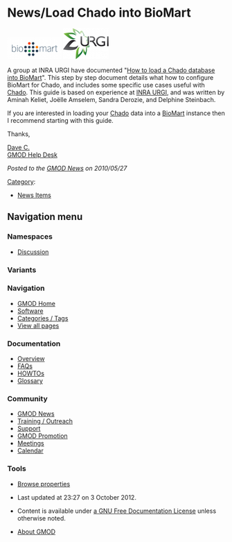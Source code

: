 



<span id="top"></span>




# <span dir="auto">News/Load Chado into BioMart</span>











<a href="../BioMart#How_to_Load_a_Chado_Database_into_BioMart"
rel="nofollow" title="Load Chado into BioMart"><img
src="https://raw.githubusercontent.com/GMOD/gmod.github.io/main/mediawiki/images/thumb/a/a4/Biomart250.png/125px-Biomart250.png"
srcset="https://raw.githubusercontent.com/GMOD/gmod.github.io/main/mediawiki/images/thumb/a/a4/Biomart250.png/188px-Biomart250.png 1.5x, https://raw.githubusercontent.com/GMOD/gmod.github.io/main/mediawiki/images/a/a4/Biomart250.png 2x"
width="125" height="50" alt="Load Chado into BioMart" /></a>
<a href="http://urgi.versailles.inra.fr/" rel="nofollow"
title="INRA URG"><img
src="https://raw.githubusercontent.com/GMOD/gmod.github.io/main/mediawiki/images/thumb/2/23/Urgi.png/105px-Urgi.png"
srcset="https://raw.githubusercontent.com/GMOD/gmod.github.io/main/mediawiki/images/thumb/2/23/Urgi.png/158px-Urgi.png 1.5x, https://raw.githubusercontent.com/GMOD/gmod.github.io/main/mediawiki/images/thumb/2/23/Urgi.png/210px-Urgi.png 2x"
width="105" height="71" alt="INRA URG" /></a>



A group at INRA URGI have documented "[How to load a Chado database into
BioMart](../BioMart#How_to_Load_a_Chado_Database_into_BioMart "BioMart")".
This step by step document details what how to configure BioMart for
Chado, and includes some specific use cases useful with
<a href="../Chado" class="mw-redirect" title="Chado">Chado</a>. This
guide is based on experience at
<a href="http://urgi.versailles.inra.fr/" class="external text"
rel="nofollow">INRA URGI</a>, and was written by Aminah Keliet, Joëlle
Amselem, Sandra Derozie, and Delphine Steinbach.

If you are interested in loading your
<a href="../Chado" class="mw-redirect" title="Chado">Chado</a> data into
a [BioMart](../BioMart "BioMart") instance then I recommend starting
with this guide.

Thanks,

[Dave C.](../User%3AClements "User%3AClements")  
[GMOD Help Desk](../GMOD_Help_Desk "GMOD Help Desk")

  



*Posted to the [GMOD News](../GMOD_News "GMOD News") on 2010/05/27*






[Category](../Special%3ACategories "Special%3ACategories"):

- [News Items](../Category%3ANews_Items "Category%3ANews Items")






## Navigation menu



### Namespaces


- <span id="ca-talk"><a
  href="http://gmod.org/mediawiki/index.php?title=Talk:News/Load_Chado_into_BioMart&amp;action=edit&amp;redlink=1"
  accesskey="t"
  title="Discussion about the content page [t]">Discussion</a></span>


### 

### Variants[](#)








<a href="../Main_Page"
style="background-image: url(../../images/GMOD-cogs.png);"
title="Visit the main page"></a>


### Navigation



- <span id="n-GMOD-Home">[GMOD Home](../Main_Page)</span>
- <span id="n-Software">[Software](../GMOD_Components)</span>
- <span id="n-Categories-.2F-Tags">[Categories /
  Tags](../Categories)</span>
- <span id="n-View-all-pages">[View all
  pages](../Special:AllPages)</span>




### Documentation



- <span id="n-Overview">[Overview](../Overview)</span>
- <span id="n-FAQs">[FAQs](../Category%3AFAQ)</span>
- <span id="n-HOWTOs">[HOWTOs](../Category%3AHOWTO)</span>
- <span id="n-Glossary">[Glossary](../Glossary)</span>




### Community



- <span id="n-GMOD-News">[GMOD News](../GMOD_News)</span>
- <span id="n-Training-.2F-Outreach">[Training /
  Outreach](../Training_and_Outreach)</span>
- <span id="n-Support">[Support](../Support)</span>
- <span id="n-GMOD-Promotion">[GMOD Promotion](../GMOD_Promotion)</span>
- <span id="n-Meetings">[Meetings](../Meetings)</span>
- <span id="n-Calendar">[Calendar](../Calendar)</span>




### Tools

- <span id="t-smwbrowselink"><a href="../Special%3ABrowse/News-2FLoad_Chado_into_BioMart"
  rel="smw-browse">Browse properties</a></span>



- <span id="footer-info-lastmod">Last updated at 23:27 on 3 October
  2012.</span>
<!-- - <span id="footer-info-viewcount">7,568 page views.</span> -->
- <span id="footer-info-copyright">Content is available under
  <a href="http://www.gnu.org/licenses/fdl-1.3.html" class="external"
  rel="nofollow">a GNU Free Documentation License</a> unless otherwise
  noted.</span>

<!-- -->

- <span id="footer-places-about">[About
  GMOD](../GMOD%3AAbout "GMOD%3AAbout")</span>

<!-- -->





